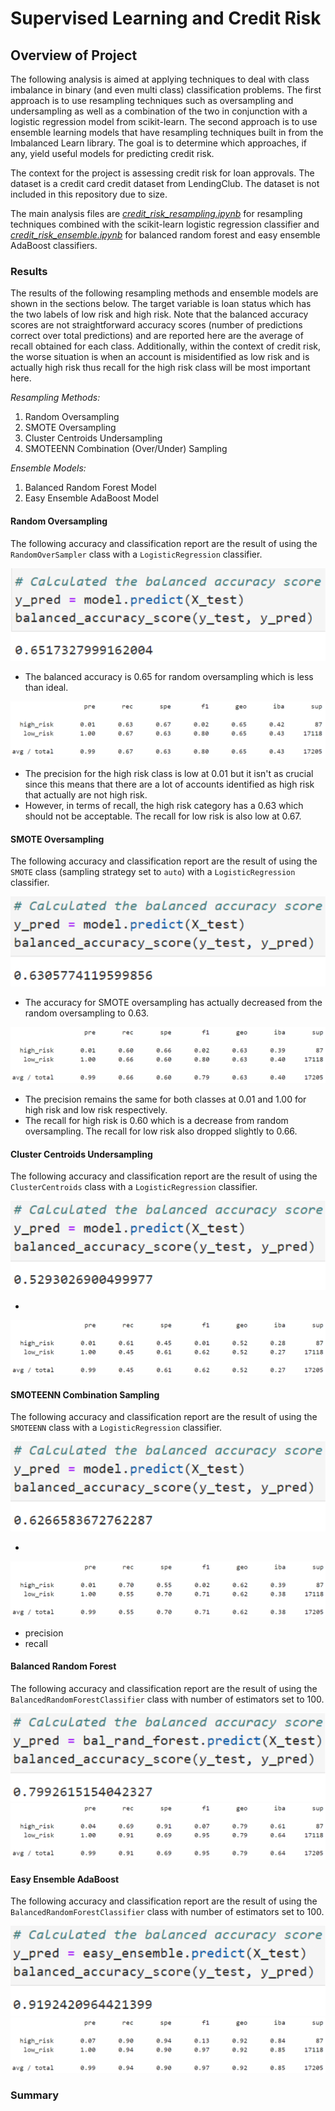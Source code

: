 # **Supervised Learning and Credit Risk**

## **Overview of Project**
The following analysis is aimed at applying techniques to deal with class imbalance in binary (and even multi class) classification problems. The first approach is to use resampling techniques such as oversampling and undersampling as well as a combination of the two in conjunction with a logistic regression model from scikit-learn. The second approach is to use ensemble learning models that have resampling techniques built in from the Imbalanced Learn library. The goal is to determine which approaches, if any, yield useful models for predicting credit risk.

The context for the project is assessing credit risk for loan approvals. The dataset is a credit card credit dataset from LendingClub. The dataset is not included in this repository due to size.

The main analysis files are *[credit_risk_resampling.ipynb](/credit_risk_resampling.ipynb)* for resampling techniques combined with the scikit-learn logistic regression classifier and *[credit_risk_ensemble.ipynb](/credit_risk_ensemble.ipynb)* for balanced random forest and easy ensemble AdaBoost classifiers.

### **Results**
The results of the following resampling methods and ensemble models are shown in the sections below. The target variable is loan status which has the two labels of low risk and high risk. Note that the balanced accuracy scores are not straightforward accuracy scores (number of predictions correct over total predictions) and are reported here are the average of recall obtained for each class. Additionally, within the context of credit risk, the worse situation is when an account is misidentified as low risk and is actually high risk thus recall for the high risk class will be most important here.

*Resampling Methods:*
1. Random Oversampling
1. SMOTE Oversampling
1. Cluster Centroids Undersampling
1. SMOTEENN Combination (Over/Under) Sampling

*Ensemble Models:*
1. Balanced Random Forest Model
1. Easy Ensemble AdaBoost Model


#### **Random Oversampling**
The following accuracy and classification report are the result of using the `RandomOverSampler` class with a `LogisticRegression` classifier.

<div align="center">
    <img src="images/random_oversampling_accuracy.svg"
         alt="random oversampling accuracy" />
</div>

* The balanced accuracy is 0.65 for random oversampling which is less than ideal.

<div align="center">
    <img src="images/random_oversampling.svg"
         alt="random oversampling" />
</div>

* The precision for the high risk class is low at 0.01 but it isn't as crucial since this means that there are a lot of accounts identified as high risk that actually are not high risk.
* However, in terms of recall, the high risk category has a 0.63 which should not be acceptable. The recall for low risk is also low at 0.67.

#### **SMOTE Oversampling**
The following accuracy and classification report are the result of using the `SMOTE` class (sampling strategy set to `auto`) with a `LogisticRegression` classifier.

<div align="center">
    <img src="images/SMOTE_oversampling_accuracy.svg"
         alt="smote oversampling accuracy" />
</div>

* The accuracy for SMOTE oversampling has actually decreased from the random oversampling to 0.63.

<div align="center">
    <img src="images/SMOTE_oversampling.svg"
         alt="smote oversampling" />
</div>

* The precision remains the same for both classes at 0.01 and 1.00 for high risk and low risk respectively.
* The recall for high risk is 0.60 which is a decrease from random oversampling. The recall for low risk also dropped slightly to 0.66.

#### **Cluster Centroids Undersampling**
The following accuracy and classification report are the result of using the `ClusterCentroids` class with a `LogisticRegression` classifier.

<div align="center">
    <img src="images/cluster_centroids_undersampling_accuracy.svg"
         alt="cluster centroids undersampling accuracy" />
</div>

*

<div align="center">
    <img src="images/cluster_centroids_undersampling.svg"
         alt="cluster centroids undersampling" />
</div>



#### **SMOTEENN Combination Sampling**
The following accuracy and classification report are the result of using the `SMOTEENN` class with a `LogisticRegression` classifier.

<div align="center">
    <img src="images/SMOTEENN_combo_sampling_accuracy.svg"
         alt="smoteenn combination sampling accuracy" />
</div>

*

<div align="center">
    <img src="images/SMOTEENN_combo_sampling.svg"
         alt="smoteenn combination sampling" />
</div>

* precision
* recall


#### **Balanced Random Forest**
The following accuracy and classification report are the result of using the `BalancedRandomForestClassifier` class with number of estimators set to 100.

<div align="center">
    <img src="images/balanced_random_forest_accuracy.svg"
         alt="balanced random forest accuracy" />
</div>



<div align="center">
    <img src="images/balanced_random_forest.svg"
         alt="balanced random forest" />
</div>



#### **Easy Ensemble AdaBoost**
The following accuracy and classification report are the result of using the `BalancedRandomForestClassifier` class with number of estimators set to 100.

<div align="center">
    <img src="images/easy_ensemble_AdaBoost_accuracy.svg"
         alt="easy ensemble AdaBoost accuracy" />
</div>



<div align="center">
    <img src="images/easy_ensemble_AdaBoost.svg"
         alt="easy ensemble AdaBoost" />
</div>



### **Summary**
